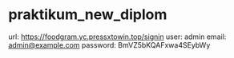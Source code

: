 # praktikum_new_diplom
url: https://foodgram.yc.pressxtowin.top/signin
user: admin
email: admin@example.com
password: BmVZ5bKQAFxwa4SEybWy